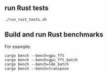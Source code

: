 ## run Rust tests
```
./run_rust_tests.sh
```

## Build and run Rust benchmarks

For example:

```
cargo bench --bench=gpu_fft
cargo bench --bench=gpu_fft_batch
cargo bench --bench=lde_batch
cargo bench --bench=transpose
```

